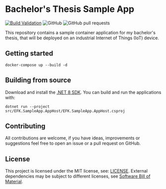 # Bachelor's Thesis Sample App
[![Build Validation](https://github.com/ef4203/ba-sampleapp/actions/workflows/dotnet.yml/badge.svg)](https://github.com/ef4203/ba-sampleapp/actions/workflows/dotnet.yml)
![GitHub](https://img.shields.io/github/license/ef4203/ba-sampleapp)
![GitHub pull requests](https://img.shields.io/github/issues-pr/ef4203/ba-sampleapp)

This repository contains a sample container application for my bachelor's thesis, that will be deployed on an industrial Internet of Things (IoT) device.

## Getting started
```
docker-compose up --build -d
```

## Building from source
Download and install the [.NET 8 SDK](https://dotnet.microsoft.com/en-us/download/dotnet/8.0). You can build and run the applications with:

```
dotnet run --project src/EFK.SampleApp.AppHost/EFK.SampleApp.AppHost.csproj
```

## Contributing
All contributions are welcome, if you have ideas, improvements or suggestions feel free to open an issue or a pull request on GitHub.

## License
This project is licensed under the MIT license, see: [LICENSE](LICENSE). External dependencies may be subject to different licenses, see [Software Bill of Material](docs/SBOM.md).
